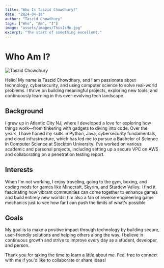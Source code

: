 ```yaml
---
title: "Who Is Taszid Chowdhury?"
date: "2024-04-18"
author: "Taszid Chowdhury"
tags: ["Who", "Am", "I"]
image: "assets/images/ThisIsMe.jpg"
excerpt: "The start of something excellent."
---
```


# Who Am I?

<img src="assets/images/ThisIsMe.jpg" alt="Taszid Chowdhury"/>

Hello! My name is Taszid Chowdhury, and I am passionate about technology, cybersecurity, and using computer science to solve real-world problems. I thrive on building meaningful projects, exploring new tools, and continuously learning in this ever-evolving tech landscape.

## Background

I grew up in Atlantic City NJ, where I developed a love for exploring how things work—from tinkering with gadgets to diving into code. Over the years, I have honed my skills in Python, Java, cybersecurity fundamentals, and cloud infrastructure, which has led me to pursue a Bachelor of Science in Computer Science at Stockton University. I've worked on various academic and personal projects, including setting up a secure VPC on AWS and collaborating on a penetration testing report. 

## Interests

When I'm not working, I enjoy traveling, going to the gym, boxing, and coding mods for games like Minecraft, Skyrim, and Stardew Valley. I find it fascinating how vibrant communities can come together to enhance games and build entirely new worlds. I'm also a fan of reverse engineering game mechanics just to see how far I can push the limits of what's possible

## Goals

My goal is to make a positive impact through technology by building secure, user-friendly solutions and helping others along the way. I believe in continuous growth and strive to improve every day as a student, developer, and person.

Thank you for taking the time to learn a little about me. Feel free to connect with me if you'd like to collaborate or share ideas!
